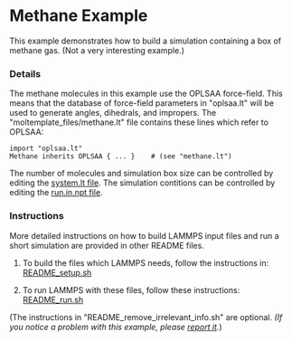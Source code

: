 Methane Example
===================
This example demonstrates how to build a simulation containing a box of methane gas.  (Not a very interesting example.)


### Details 

The methane molecules in this example use the OPLSAA force-field.  This means that the database of force-field parameters in "oplsaa.lt" will be used to generate angles, dihedrals, and impropers.  The "moltemplate_files/methane.lt" file contains these lines which refer to OPLSAA:

```
import "oplsaa.lt"
Methane inherits OPLSAA { ... }    # (see "methane.lt")
```

The number of molecules and simulation box size can be controlled by editing the [system.lt file](moltemplate_files/system.lt).  The simulation contitions can be controlled by editing the [run.in.npt file](run.in.npt).


### Instructions

More detailed instructions on how to build LAMMPS input files and run a short simulation are provided in other README files.

1) To build the files which LAMMPS needs, follow the instructions in:
[README_setup.sh](README_setup.sh)

2) To run LAMMPS with these files, follow these instructions:
[README_run.sh](README_run.sh)

(The instructions in "README_remove_irrelevant_info.sh" are optional.  *(If you notice a problem with this example, please [report it](../README.md).*)

